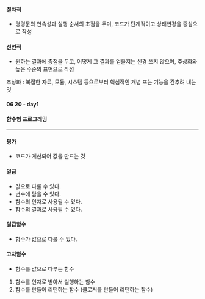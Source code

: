 #### 절차적

- 명령문의 연속성과 실행 순서의 초점을 두며, 코드가 단계적이고 상태변경을 중심으로 작성

#### 선언적

- 원하는 결과에 중점을 두고, 어떻게 그 결과를 얻을지는 신경 쓰지 않으며, 추상화와 높은 수준의 표현으로 작성

추상화 : 복잡한 자료, 모듈, 시스템 등으로부터 핵심적인 개념 또는 기능을 간추려 내는 것

#### 06 20 - day1

#### 함수형 프로그래밍

---

#### 평가

- 코드가 계산되어 값을 만드는 것

#### 일급

- 값으로 다룰 수 있다.
- 변수에 담을 수 있다.
- 함수의 인자로 사용될 수 있다.
- 함수의 결과로 사용될 수 있다.

#### 일급함수

- 함수가 값으로 다룰 수 있다.

#### 고차함수

- 함수를 값으로 다루는 함수

1. 함수를 인자로 받아서 실행하는 함수
2. 함수를 만들어 리턴하는 함수 (클로저를 만들어 리턴하는 함수)
